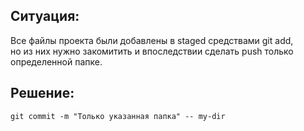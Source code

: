 Ситуация: 
---------------
Все файлы проекта были добавлены в staged средствами git add,   
но из них нужно закомитить и впоследствии сделать push только определенной папке.

Решение:
---------------
<code>git commit -m "Только указанная папка" -- my-dir<code>
